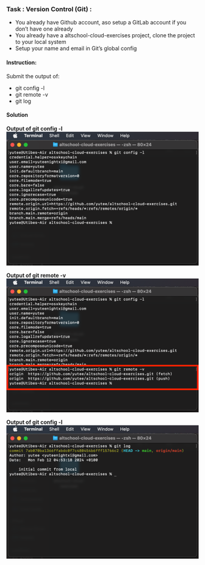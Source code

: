 ### Task : Version Control (Git) :

* You already have Github account, aso setup a GitLab account if you don’t have one already
* You already have a altschool-cloud-exercises project, clone the project to your local system
* Setup your name and email in Git’s global config

#### Instruction:
Submit the output of:
* git config -l
* git remote -v
* git log

#### Solution
__Output of git config -l__
![screenshot of git config command](config.png)

__Output of git remote -v__
![screenshot of git config command](remote.png)

__Output of git config -l__
![screenshot of git log command](log.png)